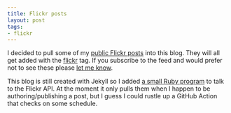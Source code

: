 ```yaml
---
title: Flickr posts
layout: post
tags:
- flickr
---
```


I decided to pull some of my [public Flickr posts](https://www.flickr.com/photos/inkdroid) into this blog. They will all get added with the [flickr](https://inkdroid.org/tag/flickr/) tag. If you subscribe to the feed and would prefer not to see these please [let me know](mailto:ehs@pobox.com). 

This blog is still created with Jekyll so I added [a small Ruby program](https://github.com/edsu/inkdroid.org/blob/main/_scripts/flickr.rb) to talk to the Flickr API. At the moment it only pulls them when I happen to be authoring/publishing a post, but I guess I could rustle up a GitHub Action that checks on some schedule.


